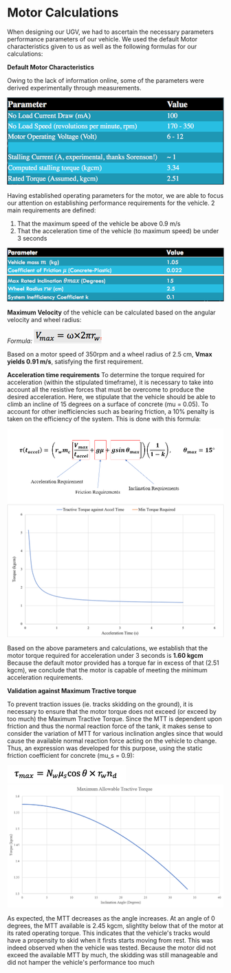 # Motor Calculations

When designing our UGV, we had to ascertain the necessary parameters performance parameters of our vehicle. We used the default Motor characteristics given to us as well as the following formulas for our calculations:

**Default Motor Characteristics**

Owing to the lack of information online, some of the parameters were derived experimentally through measurements.

![Motor characteristics_1](https://github.com/Tristan-Technologies/EASem2Help/blob/master/Mechanical_Components/Pictures/Default%20motor%20parameters.png)

Having established operating parameters for the motor, we are able to focus our attention on establishing performance requirements for the vehicle. 2 main requirements are defined:

1) That the maximum speed of the vehicle be above 0.9 m/s
2) That the acceleration time of the vehicle (to maximum speed) be under 3 seconds

![Motor characteristics_2](https://github.com/Tristan-Technologies/EASem2Help/blob/master/Mechanical_Components/Pictures/Motor%20parameters_2.png)
![Motor characteristics_3](https://github.com/Tristan-Technologies/EASem2Help/blob/master/Mechanical_Components/Pictures/Motor%20parameters_3.png)

**Maximum Velocity** of the vehicle can be calculated based on the angular velocity and wheel radius:

_Formula:_ ![Vmax](https://github.com/Tristan-Technologies/EASem2Help/blob/master/Mechanical_Components/Pictures/Vmax.png)

Based on a motor speed of 350rpm and a wheel radius of 2.5 cm, **Vmax yields 0.91 m/s**, satisfying the first requirement.


**Acceleration time requirements** To determine the torque required for acceleration (within the stipulated timeframe), it is necessary to take into account all the resistive forces that must be overcome to produce the desired acceleration. Here, we stipulate that the vehicle should be able to climb an incline of 15 degrees on a surface of concrete (mu = 0.05). To account for other inefficiencies such as bearing friction, a 10% penalty is taken on the efficiency of the system. This is done with this formula:

![Torque Formula](https://github.com/Tristan-Technologies/EASem2Help/blob/master/Mechanical_Components/Pictures/Torque-Formula.PNG)
![Torque Curve](https://github.com/Tristan-Technologies/EASem2Help/blob/master/Mechanical_Components/Pictures/torque-accel-graph.png)

Based on the above parameters and calculations, we establish that the motor torque required for acceleration under 3 seconds is **1.60 kgcm** Because the default motor provided has a torque far in excess of that (2.51 kgcm), we conclude that the motor is capable of meeting the minimum acceleration requirements.


**Validation against Maximum Tractive torque**

To prevent traction issues (ie. tracks skidding on the ground), it is necessary to ensure that the motor torque does not exceed (or exceed by too much) the Maximum Tractive Torque. Since the MTT is dependent upon friction and thus the normal reaction force of the tank, it makes sense to consider the variation of MTT for various inclination angles since that would cause the available normal reaction force acting on the vehicle to change. Thus, an expression was developed for this purpose, using the static friction coefficient for concrete (mu_s = 0.9):

![Max Tractive Torque](https://github.com/Tristan-Technologies/EASem2Help/blob/master/Mechanical_Components/Pictures/max.torque.png)
![Max Tractive Torque Curve](https://github.com/Tristan-Technologies/EASem2Help/blob/master/Mechanical_Components/Pictures/Max.%20Tractive%20torque%20graph.png)

As expected, the MTT decreases as the angle increases. At an angle of 0 degrees, the MTT available is 2.45 kgcm, slightlty below that of the motor at its rated operating torque. This indicates that the vehicle's tracks would have a propensity to skid when it firsts starts moving from rest. This was indeed observed when the vehicle was tested. Because the motor did not exceed the available MTT by much, the skidding was still manageable and did not hamper the vehicle's performance too much

